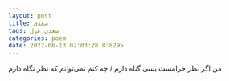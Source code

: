 ```yaml
---
layout: post
title: سعدی
tags: سعدی غزل
categories: poem
date: 2022-06-13 02:03:28.838295
---
```


من اگر نظر حرامست بسی گناه دارم / چه کنم نمی‌توانم که نظر نگاه دارم